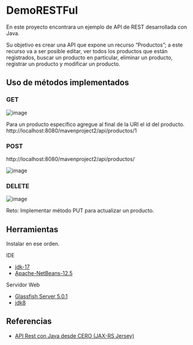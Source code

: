 # DemoRESTFul

En este proyecto encontrara un ejemplo de API de REST desarrollada con Java. 

Su objetivo es crear una API que expone un recurso “Productos”; a este recurso va a ser posible editar, ver todos los productos que están registrados, buscar un producto en particular, eliminar un producto, registrar un producto y modificar un producto.

## Uso de métodos implementados

### GET
![image](https://user-images.githubusercontent.com/37159/142915449-3d233e83-5418-4ad1-bead-4f17c6ee1a49.png)


Para un producto específico agregue al final de la URI el id del producto.
http://localhost:8080/mavenproject2/api/productos/1

### POST
http://localhost:8080/mavenproject2/api/productos/

![image](https://user-images.githubusercontent.com/37159/142915183-7b45dd9b-6e2d-41e3-a700-edf86421b195.png)


### DELETE
![image](https://user-images.githubusercontent.com/37159/142915219-073d4273-72aa-4630-b2ea-4ddfa78cf73f.png)



Reto: Implementar método PUT para actualizar un producto. 

## Herramientas

Instalar en ese orden.

IDE
- [jdk-17](https://www.oracle.com/java/technologies/downloads/)
- [Apache-NetBeans-12.5](https://netbeans.apache.org/download/index.html)

Servidor Web
- [Glassfish Server 5.0.1](http://download.oracle.com/glassfish/5.0.1/release/glassfish-5.0.1.zip)
- [jdk8](https://www.oracle.com/java/technologies/downloads/#java8)

## Referencias
- [API Rest con Java desde CERO (JAX-RS Jersey)](https://www.youtube.com/watch?v=fa1AO1cp9NM&list=PLwkJQeEWueTvEADf1h5gktO_4COVWnFGp&index=8&ab_channel=CarlosCercado)


